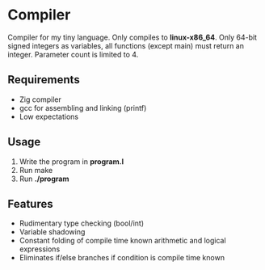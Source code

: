 
# Compiler
Compiler for my tiny language. Only compiles to **linux-x86_64**.  Only 64-bit
signed integers as variables, all functions (except main) must return an
integer.  Parameter count is limited to 4.

## Requirements
* Zig compiler
* gcc for assembling and linking (printf)
* Low expectations

## Usage
1. Write the program in **program.l**
2. Run make
3. Run **./program**

## Features
* Rudimentary type checking (bool/int)
* Variable shadowing
* Constant folding of compile time known arithmetic and logical expressions
* Eliminates if/else branches if condition is compile time known
